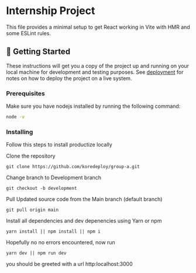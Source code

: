 # Internship Project

This file provides a minimal setup to get React working in Vite with HMR and some ESLint rules.


## 🏁 Getting Started <a name = "getting_started"></a>

These instructions will get you a copy of the project up and running on your local machine for development and testing purposes. See [deployment](#deployment) for notes on how to deploy the project on a live system.

### Prerequisites

Make sure you have nodejs installed by running the following command:

```bash
node -v
```

### Installing

Follow this steps to install productize locally

Clone the repository

```
git clone https://github.com/koredeploy/group-a.git
```

Change branch to Development branch

```
git checkout -b development
```

Pull Updated source code from the Main branch (default branch)

```
git pull origin main
```

Install all dependencies and dev depenencies using Yarn or npm

```
yarn install || npm install || npm i
```

Hopefully no no errors encountered, now run

```
yarn dev || npm run dev
```

you should be greeted with a url http:localhost:3000 

